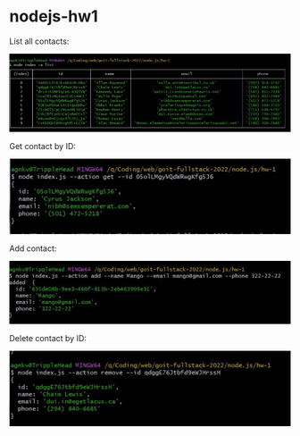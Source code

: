 # nodejs-hw1

List all contacts:

![list](https://github.com/made-by-curiosity/nodejs-hw1/blob/main/assets/list.jpg)

Get contact by ID:

![get](https://github.com/made-by-curiosity/nodejs-hw1/blob/main/assets/get.jpg)

Add contact:

![add](https://github.com/made-by-curiosity/nodejs-hw1/blob/main/assets/add.jpg)

Delete contact by ID:

![remove](https://github.com/made-by-curiosity/nodejs-hw1/blob/main/assets/remove.jpg)
